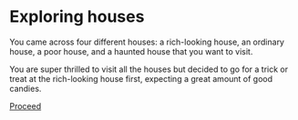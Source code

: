 # Exploring houses
You came across four different houses: a rich-looking house, an ordinary house, a poor house, and a haunted house that you want to visit.  

You are super thrilled to visit all the houses but decided to go for a trick or treat at the rich-looking house first, expecting a great amount of good candies.  

[Proceed](rich-looking-house/rich-looking.md)